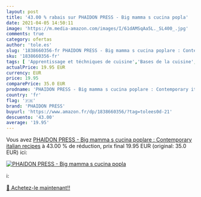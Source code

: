 ```yaml
---
layout: post
title: '43.00 % rabais sur PHAIDON PRESS - Big mamma s cucina popla'
date: 2021-04-05 14:50:11
image: 'https://m.media-amazon.com/images/I/61dAMSqAa5L._SL400_.jpg'
comments: true
category: ofertas
author: 'tole.es'
slug: '1838660356-fr PHAIDON PRESS - Big mamma s cucina poplare : Contemporary...'
sku: '1838660356-fr'
tags: [ 'Apprentissage et téchniques de cuisine','Bases de la cuisine','Boutiques','Cuisine de lEurope','Cuisine et vins','Cuisine italienne','Cuisines du monde','Cuisiniers vus à la télé','Livres','Livres anglais et étrangers','Personnages scientifiques','Regular Stores','Sciences, Techniques et Médecine','phaidon press', ]
actualPrice: 19.95 EUR
currency: EUR
price: 19.95
comparePrice: 35.0 EUR
prodname: 'PHAIDON PRESS - Big mamma s cucina poplare : Contemporary italian recipes'
country: 'fr'
flag: '🇫🇷'
brand: 'PHAIDON PRESS'
buyurl: 'https://www.amazon.fr/dp/1838660356/?tag=tolees0d-21'
descuento: '43.00'
average: '19.95'
---
```


Vous avez [PHAIDON PRESS - Big mamma s cucina poplare : Contemporary italian recipes](https://www.amazon.fr/dp/1838660356/?tag=tolees0d-21)  à  43.00 % de réduction, prix final  19.95 EUR (original: 35.0 EUR) ici:

[![PHAIDON PRESS - Big mamma s cucina popla](https://m.media-amazon.com/images/I/61dAMSqAa5L._SL400_.jpg)](https://www.amazon.fr/dp/1838660356/?tag=tolees0d-21)

ℹ️:


[🛒 Achetez-le maintenant!!](https://www.amazon.fr/dp/1838660356/?tag=tolees0d-21)
